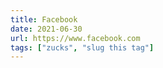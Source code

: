 ```yaml
---
title: Facebook
date: 2021-06-30
url: https://www.facebook.com
tags: ["zucks", "slug this tag"]
---
```

